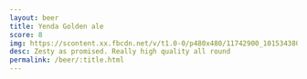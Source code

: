 ```yaml
---
layout: beer
title: Yenda Golden ale
score: 8
img: https://scontent.xx.fbcdn.net/v/t1.0-0/p480x480/11742900_10153438038123745_9100299621440264544_n.jpg?oh=720c7601a20347907ee710a1489827f3&oe=5837D64E
desc: Zesty as promised. Really high quality all round
permalink: /beer/:title.html
---
```

